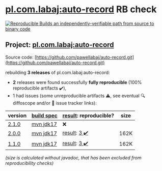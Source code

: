 [pl.com.labaj:auto-record](https://central.sonatype.com/artifact/pl.com.labaj/auto-record/2.1.0/versions) RB check
=======

[![Reproducible Builds](https://reproducible-builds.org/images/logos/rb.svg) an independently-verifiable path from source to binary code](https://reproducible-builds.org/)

## Project: [pl.com.labaj:auto-record](https://central.sonatype.com/artifact/pl.com.labaj/auto-record/2.1.0/versions)

Source code: [https://github.com/pawellabaj/auto-record.git](https://github.com/pawellabaj/auto-record.git)

rebuilding **3 releases** of pl.com.labaj:auto-record:
- **2** releases were found successfully **fully reproducible** (100% reproducible artifacts :heavy_check_mark:),
- 1 had issues (some unreproducible artifacts :warning:, see eventual :mag: diffoscope and/or :memo: issue tracker links):

| version | [build spec](/BUILDSPEC.md) | [result](https://reproducible-builds.org/docs/jvm/): reproducible? | size |
| -- | --------- | ------ | -- |
| [2.1.0](https://central.sonatype.com/artifact/pl.com.labaj/auto-record/2.1.0/pom) | [mvn jdk17](auto-record-2.1.0.buildspec) | :x: | |
| [2.0.0](https://central.sonatype.com/artifact/pl.com.labaj/auto-record/2.0.0/pom) | [mvn jdk17](auto-record-2.0.0.buildspec) | [result](auto-record-2.0.0.buildinfo): [3 :heavy_check_mark: ](auto-record-2.0.0.buildcompare) | 162K |
| [1.1.0](https://central.sonatype.com/artifact/pl.com.labaj/auto-record/1.1.0/pom) | [mvn jdk17](auto-record-1.1.0.buildspec) | [result](auto-record-1.1.0.buildinfo): [3 :heavy_check_mark: ](auto-record-1.1.0.buildcompare) | 162K |

<i>(size is calculated without javadoc, that has been excluded from reproducibility checks)</i>
